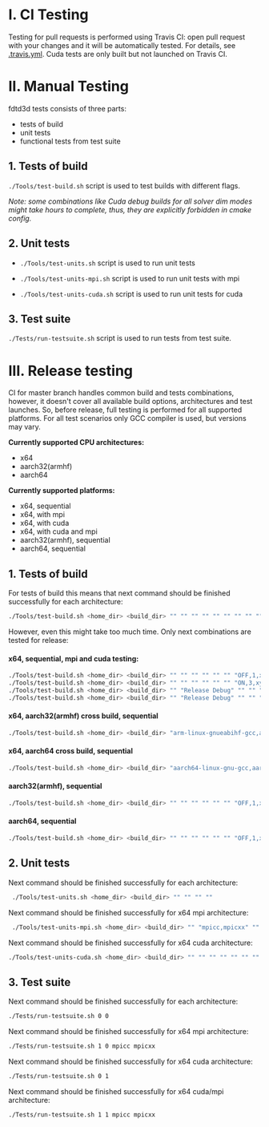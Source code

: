 # I. CI Testing

Testing for pull requests is performed using Travis CI: open pull request with your changes and it will be automatically tested. For details, see [.travis.yml](../.travis.yml). Cuda tests are only built but not launched on Travis CI.

# II. Manual Testing

fdtd3d tests consists of three parts:
- tests of build
- unit tests
- functional tests from test suite

## 1. Tests of build

`./Tools/test-build.sh` script is used to test builds with different flags.

*Note: some combinations like Cuda debug builds for all solver dim modes might take hours to complete, thus, they are explicitly forbidden in cmake config.*

## 2. Unit tests

- `./Tools/test-units.sh` script is used to run unit tests

- `./Tools/test-units-mpi.sh` script is used to run unit tests with mpi

- `./Tools/test-units-cuda.sh` script is used to run unit tests for cuda

## 3. Test suite

`./Tests/run-testsuite.sh` script is used to run tests from test suite.

# III. Release testing

CI for master branch handles common build and tests combinations, however, it doesn't cover all available build options, architectures and test launches. So, before release, full testing is performed for all supported platforms. For all test scenarios only GCC compiler is used, but versions may vary.

**Currently supported CPU architectures:**
- x64
- aarch32(armhf)
- aarch64

**Currently supported platforms:**
- x64, sequential
- x64, with mpi
- x64, with cuda
- x64, with cuda and mpi
- aarch32(armhf), sequential
- aarch64, sequential

## 1. Tests of build

For tests of build this means that next command should be finished successfully for each architecture:
```sh
./Tools/test-build.sh <home_dir> <build_dir> "" "" "" "" "" "" "" "" "" ""
```

However, even this might take too much time. Only next combinations are tested for release:

#### x64, sequential, mpi and cuda testing:
```sh
./Tools/test-build.sh <home_dir> <build_dir> "" "" "" "" "" "" "OFF,1,x" "OFF,sm" "" ""
./Tools/test-build.sh <home_dir> <build_dir> "" "" "" "" "" "" "ON,3,xyz" "OFF,sm" "" ""
./Tools/test-build.sh <home_dir> <build_dir> "" "Release Debug" "" "" "" "" "OFF,1,x" "ON,sm_35" "" ""
./Tools/test-build.sh <home_dir> <build_dir> "" "Release Debug" "" "" "" "" "ON,3,xyz" "ON,sm_35" "" ""
```

#### x64, aarch32(armhf) cross build, sequential
```sh
./Tools/test-build.sh <home_dir> <build_dir> "arm-linux-gnueabihf-gcc,arm-linux-gnueabihf-g++" "" "" "" "" "" "OFF,1,x" "OFF,sm" "" "arm-gcc-toolchain.cmake"
```

#### x64, aarch64 cross build, sequential
```sh
./Tools/test-build.sh <home_dir> <build_dir> "aarch64-linux-gnu-gcc,aarch64-linux-gnu-g++" "" "" "" "" "" "OFF,1,x" "OFF,sm" "" "arm64-gcc-toolchain.cmake"
```

#### aarch32(armhf), sequential
```sh
./Tools/test-build.sh <home_dir> <build_dir> "" "" "" "" "" "" "OFF,1,x" "OFF,sm" "" ""
```

#### aarch64, sequential
```sh
./Tools/test-build.sh <home_dir> <build_dir> "" "" "" "" "" "" "OFF,1,x" "OFF,sm" "" ""
```

## 2. Unit tests

Next command should be finished successfully for each architecture:
```sh
 ./Tools/test-units.sh <home_dir> <build_dir> "" "" "" ""
```

Next command should be finished successfully for x64 mpi architecture:
```sh
 ./Tools/test-units-mpi.sh <home_dir> <build_dir> "" "mpicc,mpicxx" "" ""
```

Next command should be finished successfully for x64 cuda architecture:
```sh
./Tools/test-units-cuda.sh <home_dir> <build_dir> "" "" "" "" "" "" ""
```

## 3. Test suite

Next command should be finished successfully for each architecture:
```sh
./Tests/run-testsuite.sh 0 0
```

Next command should be finished successfully for x64 mpi architecture:
```sh
./Tests/run-testsuite.sh 1 0 mpicc mpicxx
```

Next command should be finished successfully for x64 cuda architecture:
```sh
./Tests/run-testsuite.sh 0 1
```

Next command should be finished successfully for x64 cuda/mpi architecture:
```sh
./Tests/run-testsuite.sh 1 1 mpicc mpicxx
```
